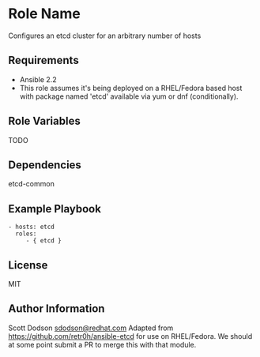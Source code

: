 Role Name
=========

Configures an etcd cluster for an arbitrary number of hosts

Requirements
------------

* Ansible 2.2
* This role assumes it's being deployed on a RHEL/Fedora based host with package
named 'etcd' available via yum or dnf (conditionally).

Role Variables
--------------

TODO

Dependencies
------------

etcd-common

Example Playbook
----------------

    - hosts: etcd
      roles:
         - { etcd }

License
-------

MIT

Author Information
------------------

Scott Dodson <sdodson@redhat.com>
Adapted from https://github.com/retr0h/ansible-etcd for use on RHEL/Fedora. We
should at some point submit a PR to merge this with that module.
